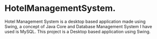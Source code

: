 # HotelManagementSystem.

Hotel Management System is a desktop based application made using Swing, a concept of Java Core and Database Management System I have used is MySQL.
This project is a Desktop based application using Swing.
